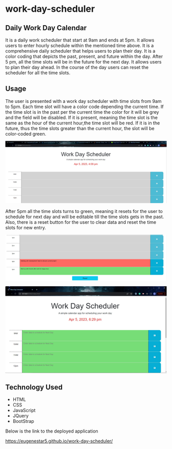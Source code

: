 # work-day-scheduler

## Daily Work Day Calendar
It is a daily work scheduler that start at 9am and ends at 5pm. It allows users to enter hourly schedule within the mentioned time above. It is a comprehensive daily scheduler that helps users to plan their day. It is a color coding that depicts the past, present, and future within the day. After 5 pm, all the time slots will be in the future for the next day. It allows users to plan their day ahead. In the course of the day users can reset the scheduler for all the time slots.

## Usage

The user is presented with a work day scheduler with time slots from 9am to 5pm. Each time slot will have a color code depending the current time. If the time slot is in the past per the current time the color for it will be grey and the field will be disabled. If it is present, meaning the time slot is the same as the hour of the current hour,the time slot will be red. If it is in the future, thus the time slots greater than the current hour, the slot will be color-coded green. 

![Time slots from 9am to 5pm](./Assets/Images/WorkDaySchedule_1.jpg)

After 5pm all the time slots turns to green, meaning it resets for the user to schedule for next day and will be editable till the time slots gets in the past. Also, there is a reset button for the user to clear data and reset the time slots for new entry.

![Time slots from 9am to 5pm](./Assets/Images/WorkDaySchedule_2.jpg)

![Time slots from 9am to 5pm](./Assets/Images/WorkDaySchedule_3.jpg)


## Technology Used
- HTML
- CSS
- JavaScript
- JQuery
- BootStrap

Below is the link to the deployed application

https://eugenestar5.github.io/work-day-scheduler/